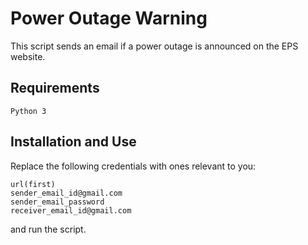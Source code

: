 # Power Outage Warning
This script sends an email if a power outage is announced on the EPS website.

## Requirements 

```
Python 3
```

## Installation and Use

Replace the following credentials with ones relevant to you:

```
url(first)
sender_email_id@gmail.com
sender_email_password
receiver_email_id@gmail.com
```
and run the script.
